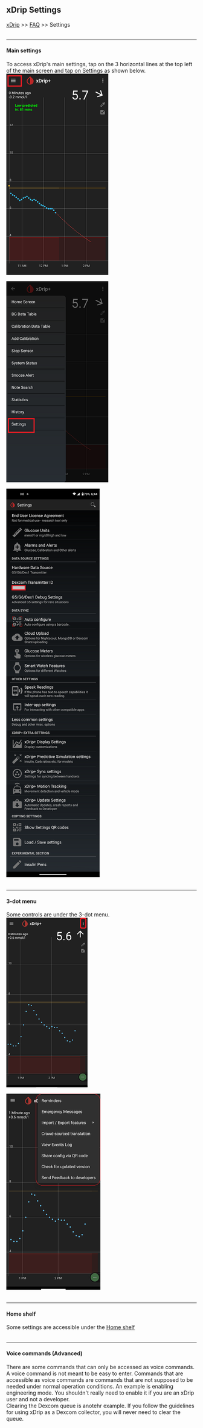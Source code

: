 ## xDrip Settings
[xDrip](../README.md) >> [FAQ](./FAQ_page.md) >> Settings  
<br/>  
  
---  
  
#### **Main settings**  
To access xDrip's main settings, tap on the 3 horizontal lines at the top left of the main screen and tap on Settings as shown below.  
![](./images/MainMenu.png)  
  
![](./images/Settings.png)  
  
![](./images/SettingsPage.png)  
<br/>  

---  

#### **3-dot menu**  
Some controls are under the 3-dot menu.  
![](./images/3dotMenu.png)  

![](./images/3dotMenu2.png)  
<br/>  
  
---  

#### **Home shelf**  
Some settings are accessible under the [Home shelf](./HomeShelf.md)  
<br/>  

---  
  
#### **Voice commands (Advanced)**  
There are some commands that can only be accessed as voice commands.  
A voice command is not meant to be easy to enter.  Commands that are accessible as voice commands are commands that are not supposed to be needed under normal operation conditions.  An example is enabling engineering mode.  You shouldn't really need to enable it if you are an xDrip user and not a developer.  
Clearing the Dexcom queue is anotehr example.  If you follow the guidelines for using xDrip as a Dexcom collector, you will never need to clear the queue.  
  

  
